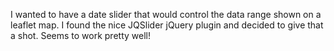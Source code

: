 I wanted to have a date slider that would control the data range shown on a leaflet map.  I found the nice JQSlider jQuery plugin and decided to give that a shot.  Seems to work pretty well!
